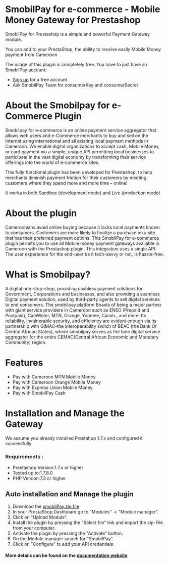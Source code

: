 # SmobilPay for e-commerce - Mobile Money Gateway for Prestashop
SmobilPay for Prestashop is a simple and powerful Payment Gateway module.

You can add to your PrestaShop, the ability to receive easily Mobile Money payment from Cameroon

The usage of this plugin is completely free. You have to just have an SmobilPay account:
* [Sign up](https://enkap.cm/) for a free account
* Ask SmobilPay Team for consumerKey and consumerSecret

# About the Smobilpay for e-Commerce Plugin
Smobilpay for e-commerce is an online payment service aggregator that allows web users and e-Commerce merchants to buy and sell on the Internet using international and all existing local payment methods in Cameroon.
We enable digital organizations to accept cash, Mobile Money, or card payment via a simple, unique API permitting local businesses to participate in the vast digital economy by transforming their service offerings into the world of e-commerce sites.

This fully functional plugin has been developed for Prestashop, to help merchants diminish payment friction for their customers by meeting customers where they spend more and more time – online!

It works in both Sandbox (development mode) and Live (production mode)

# About the plugin
Cameroonians avoid online buying because it lacks local payments known to consumers.
Customers are more likely to finalize a purchase on a site that has their preferred payment options. This SmobilPay for e-commerce plugin permits you to use all Mobile money payment gateways available in Cameroon with the Prestashop plugin. This integration uses a single API. The user experience for the end-user be it tech-savvy or not, is hassle-free.

# What is Smobilpay?
A digital one-stop-shop, providing cashless payment solutions for Government, Corporations and businesses, and also providing a seamless Digital payment solution, used by third-party agents to sell digital services to end consumers.
The smobilpay platform Boasts of being a major partner with giant service providers in Cameroon such as ENEO (Prepaid and Postpaid), CamWater, MTN, Orange, Yoomee, Canal+, and more. Its reliability, invulnerable security, and efficiency are evident enough via its partnership with GIMAC-the interoperability switch of BEAC (the Bank Of Central African States), where smobilpay serves as the lone digital service aggregator for the entire CEMAC(Central African Economic and Monetary Community) region.


# Features

* Pay with Cameroon MTN Mobile Money
* Pay with Cameroon Orange Mobile Money
* Pay with Express Union Mobile Money
* Pay with SmobilPay Cash

# Installation and Manage the Gateway
We assume you already installed Prestahop 1.7.x and configured it successfully

### Requirements :
* Prestashop Version:1.7.x or higher
* Tested up to:1.7.8.0
* PHP Version:7.3 or higher

## Auto installation and Manage the plugin
1. Download the [smobilPay.zip file](https://github.com/camoo/enkap-prestashop-gateway/releases/download/1.0.0/smobilpay.prestashop.zip)
2. In your PrestaShop Dashboard go to \"Modules\" -> \"Module manager\".
3. Click on \"Upload Module\".
4. Install the plugin by pressing the \"Select file\" link and import the zip-File from your computer.
5. Activate the plugin by pressing the \"Activate\" button.
6. On the Module manager search for \"SmobilPay\".
7. Click on \"Configure\" to add your API credentials.

#### More details can be found on the [documentation website](https://support.enkap.cm)
